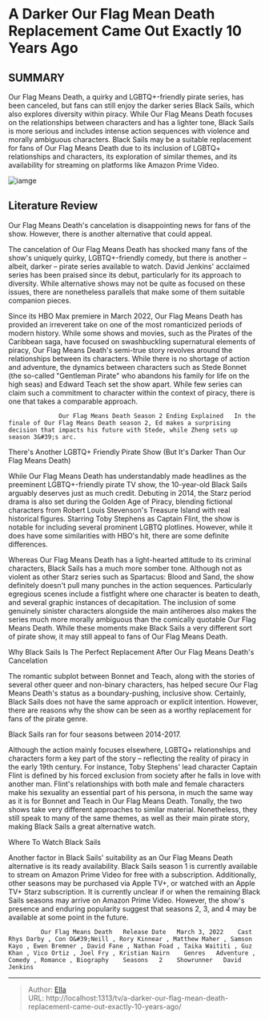 # A Darker Our Flag Mean Death Replacement Came Out Exactly 10 Years Ago


## SUMMARY 



  Our Flag Means Death, a quirky and LGBTQ&#43;-friendly pirate series, has been canceled, but fans can still enjoy the darker series Black Sails, which also explores diversity within piracy.   While Our Flag Means Death focuses on the relationships between characters and has a lighter tone, Black Sails is more serious and includes intense action sequences with violence and morally ambiguous characters.   Black Sails may be a suitable replacement for fans of Our Flag Means Death due to its inclusion of LGBTQ&#43; relationships and characters, its exploration of similar themes, and its availability for streaming on platforms like Amazon Prime Video.  

![iamge](https://static1.srcdn.com/wordpress/wp-content/uploads/2024/01/captain-flint-from-black-sails-and-stede-bonnet-and-blackbeard-from-our-flag-means-death.jpg)

## Literature Review
Our Flag Means Death&#39;s cancelation is disappointing news for fans of the show. However, there is another alternative that could appeal.




The cancelation of Our Flag Means Death has shocked many fans of the show&#39;s uniquely quirky, LGBTQ&#43;-friendly comedy, but there is another – albeit, darker – pirate series available to watch. David Jenkins&#39; acclaimed series has been praised since its debut, particularly for its approach to diversity. While alternative shows may not be quite as focused on these issues, there are nonetheless parallels that make some of them suitable companion pieces.




Since its HBO Max premiere in March 2022, Our Flag Means Death has provided an irreverent take on one of the most romanticized periods of modern history. While some shows and movies, such as the Pirates of the Caribbean saga, have focused on swashbuckling supernatural elements of piracy, Our Flag Means Death&#39;s semi-true story revolves around the relationships between its characters. While there is no shortage of action and adventure, the dynamics between characters such as Stede Bonnet (the so-called &#34;Gentleman Pirate&#34; who abandons his family for life on the high seas) and Edward Teach set the show apart. While few series can claim such a commitment to character within the context of piracy, there is one that takes a comparable approach.

                  Our Flag Means Death Season 2 Ending Explained   In the finale of Our Flag Means Death season 2, Ed makes a surprising decision that impacts his future with Stede, while Zheng sets up season 3&#39;s arc.    





 There&#39;s Another LGBTQ&#43; Friendly Pirate Show (But It&#39;s Darker Than Our Flag Means Death) 
         

While Our Flag Means Death has understandably made headlines as the preeminent LGBTQ&#43;-friendly pirate TV show, the 10-year-old Black Sails arguably deserves just as much credit. Debuting in 2014, the Starz period drama is also set during the Golden Age of Piracy, blending fictional characters from Robert Louis Stevenson&#39;s Treasure Island with real historical figures. Starring Toby Stephens as Captain Flint, the show is notable for including several prominent LGBTQ plotlines. However, while it does have some similarities with HBO&#39;s hit, there are some definite differences.

Whereas Our Flag Means Death has a light-hearted attitude to its criminal characters, Black Sails has a much more somber tone. Although not as violent as other Starz series such as Spartacus: Blood and Sand, the show definitely doesn&#39;t pull many punches in the action sequences. Particularly egregious scenes include a fistfight where one character is beaten to death, and several graphic instances of decapitation. The inclusion of some genuinely sinister characters alongside the main antiheroes also makes the series much more morally ambiguous than the comically quotable Our Flag Means Death. While these moments make Black Sails a very different sort of pirate show, it may still appeal to fans of Our Flag Means Death.






 Why Black Sails Is The Perfect Replacement After Our Flag Means Death&#39;s Cancelation 
          

The romantic subplot between Bonnet and Teach, along with the stories of several other queer and non-binary characters, has helped secure Our Flag Means Death&#39;s status as a boundary-pushing, inclusive show. Certainly, Black Sails does not have the same approach or explicit intention. However, there are reasons why the show can be seen as a worthy replacement for fans of the pirate genre.



Black Sails ran for four seasons between 2014-2017.




Although the action mainly focuses elsewhere, LGBTQ&#43; relationships and characters form a key part of the story – reflecting the reality of piracy in the early 19th century. For instance, Toby Stephens&#39; lead character Captain Flint is defined by his forced exclusion from society after he falls in love with another man. Flint&#39;s relationships with both male and female characters make his sexuality an essential part of his persona, in much the same way as it is for Bonnet and Teach in Our Flag Means Death. Tonally, the two shows take very different approaches to similar material. Nonetheless, they still speak to many of the same themes, as well as their main pirate story, making Black Sails a great alternative watch.






 Where To Watch Black Sails 
          

Another factor in Black Sails&#39; suitability as an Our Flag Means Death alternative is its ready availability. Black Sails season 1 is currently available to stream on Amazon Prime Video for free with a subscription. Additionally, other seasons may be purchased via Apple TV&#43;, or watched with an Apple TV&#43; Starz subscription. It is currently unclear if or when the remaining Black Sails seasons may arrive on Amazon Prime Video. However, the show&#39;s presence and enduring popularity suggest that seasons 2, 3, and 4 may be available at some point in the future.

             Our Flag Means Death   Release Date   March 3, 2022    Cast   Rhys Darby , Con O&#39;Neill , Rory Kinnear , Matthew Maher , Samson Kayo , Ewen Bremner , David Fane , Nathan Foad , Taika Waititi , Guz Khan , Vico Ortiz , Joel Fry , Kristian Nairn    Genres   Adventure , Comedy , Romance , Biography    Seasons   2    Showrunner   David Jenkins       





---

> Author: [Ella](https://instagram.hk.cn/)  
> URL: http://localhost:1313/tv/a-darker-our-flag-mean-death-replacement-came-out-exactly-10-years-ago/  

